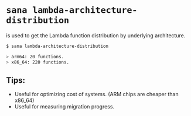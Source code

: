 # `sana lambda-architecture-distribution`

is used to get the Lambda function distribution by underlying architecture.

```sh
$ sana lambda-architecture-distribution

> arm64: 20 functions.
> x86_64: 220 functions.
```

## Tips:

- Useful for optimizing cost of systems. (ARM chips are cheaper than x86_64)
- Useful for measuring migration progress.
